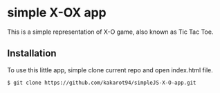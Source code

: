 # simple X-OX app

This is a simple representation of X-O game, also known as Tic Tac Toe.

## Installation

To use this little app, simple clone current repo and open index.html file.

```bash
$ git clone https://github.com/kakarot94/simpleJS-X-O-app.git
```
